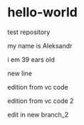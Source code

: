 
# hello-world
test repository

my name is Aleksandr

i em 39 ears old

new line

edition from vc code

edition from vc code 2

edit in new branch_2
